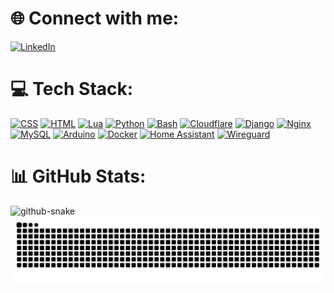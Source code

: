# 🌐 Connect with me:
[![LinkedIn](https://custom-icon-badges.demolab.com/badge/LinkedIn-0A66C2?logo=linkedin-white&logoColor=fff)](https://linkedin.com/in/AR-Jonker)

# 💻 Tech Stack:
[![CSS](https://img.shields.io/badge/CSS-639?logo=css&logoColor=fff)](#)
[![HTML](https://img.shields.io/badge/HTML-%23E34F26.svg?logo=html5&logoColor=white)](#)
[![Lua](https://img.shields.io/badge/Lua-%232C2D72.svg?logo=lua&logoColor=white)](#)
[![Python](https://img.shields.io/badge/Python-3776AB?logo=python&logoColor=ffdd54)](#)
[![Bash](https://img.shields.io/badge/Bash-4EAA25?logo=gnubash&logoColor=fff)](#)
[![Cloudflare](https://img.shields.io/badge/Cloudflare-F38020?logo=Cloudflare&logoColor=white)](#)
[![Django](https://img.shields.io/badge/Django-%23092E20.svg?logo=django&logoColor=white)](#)
[![Nginx](https://img.shields.io/badge/nginx-%23009639.svg?style=flat&logo=nginx&logoColor=white)](#)
[![MySQL](https://img.shields.io/badge/MySQL-4479A1?logo=mysql&logoColor=fff)](#)
[![Arduino](https://img.shields.io/badge/-Arduino-00979D?style=flat&logo=Arduino&logoColor=white)](#)
[![Docker](https://img.shields.io/badge/Docker-2496ED?logo=docker&logoColor=fff)](#)
[![Home Assistant](https://img.shields.io/badge/home%20assistant-%2341BDF5.svg?style=flat&logo=home-assistant&logoColor=white)](#)
[![Wireguard](https://img.shields.io/badge/wireguard-%2388171A.svg?style=flat&logo=wireguard&logoColor=white)](#)

# 📊 GitHub Stats:
<picture>
    <source media="(prefers-color-scheme: dark)" srcset="https://nirzak-streak-stats.vercel.app/?user=alexjonker&theme=dark&hide_border=true" />
    <source media="(prefers-color-scheme: light)" srcset="https://nirzak-streak-stats.vercel.app/?user=alexjonker&theme=light&hide_border=true" />
    <img alt="github-snake" src="https://nirzak-streak-stats.vercel.app/?user=alexjonker&theme=light&hide_border=true" />
</picture>



<picture>
    <source media="(prefers-color-scheme: dark)" srcset="https://raw.githubusercontent.com/alexjonker/alexjonker/output/github-snake-dark.svg" />
    <source media="(prefers-color-scheme: light)" srcset="https://raw.githubusercontent.com/alexjonker/alexjonker/output/github-snake.svg" />
    <img alt="github-snake" src="https://raw.githubusercontent.com/alexjonker/alexjonker/output/github-snake.svg" />
</picture>
